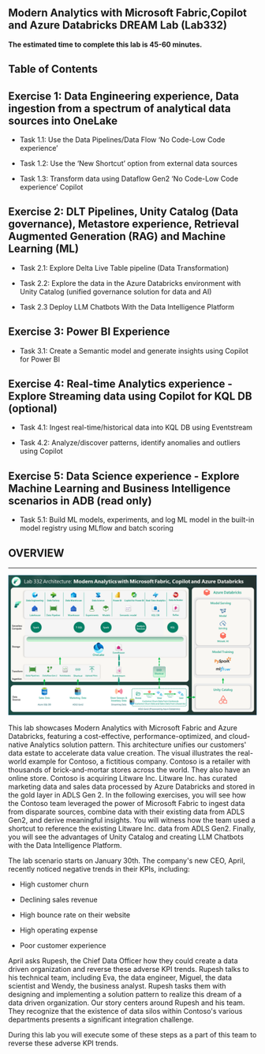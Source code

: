 
## 			**Modern Analytics with Microsoft Fabric,Copilot and Azure Databricks DREAM Lab (Lab332)**
 
**The estimated time to complete this lab is 45-60 minutes.**
 
## Table of Contents
 
## Exercise 1: Data Engineering experience, Data ingestion from a spectrum of analytical data sources into OneLake
 
 - Task 1.1: Use the Data Pipelines/Data Flow ‘No Code-Low Code experience’

 - Task 1.2: Use the ‘New Shortcut’ option from external data sources

 - Task 1.3: Transform data using Dataflow Gen2 ‘No Code-Low Code experience’ Copilot
 


## Exercise 2: DLT Pipelines, Unity Catalog (Data governance), Metastore experience, Retrieval Augmented Generation (RAG) and Machine Learning (ML)
 
 - Task 2.1: Explore Delta Live Table pipeline (Data Transformation)
 
 - Task 2.2: Explore the data in the Azure Databricks environment with Unity Catalog (unified governance solution for data and AI)
	
 - Task 2.3 Deploy LLM Chatbots With the Data Intelligence Platform 

 
## Exercise 3: Power BI Experience
 
- Task 3.1: Create a Semantic model and generate insights using Copilot for Power BI


## Exercise 4: Real-time Analytics experience - Explore Streaming data using Copilot for KQL DB (optional)
 
- Task 4.1: Ingest real-time/historical data into KQL DB using Eventstream
 
- Task 4.2: Analyze/discover patterns, identify anomalies and outliers using Copilot


## Exercise 5: Data Science experience - Explore Machine Learning and Business Intelligence scenarios in ADB (read only)
 
- Task 5.1: Build ML models, experiments, and log ML model in the built-in model registry using MLflow and batch scoring


## OVERVIEW

---
 ![Simulator.](mediaNew/buildarch.png)

This lab showcases Modern Analytics with Microsoft Fabric and Azure Databricks, featuring a cost-effective, performance-optimized, and cloud-native Analytics solution pattern. This architecture unifies our customers' data estate to accelerate data value creation. The visual illustrates the real-world example for Contoso, a fictitious company. Contoso is a retailer with thousands of brick-and-mortar stores across the world. They also have an online store. Contoso is acquiring Litware Inc. Litware Inc. has curated marketing data and sales data processed by Azure Databricks and stored in the gold layer in ADLS Gen 2. In the following exercises, you will see how the Contoso team leveraged the power of Microsoft Fabric to ingest data from disparate sources, combine data with their existing data from ADLS Gen2, and derive meaningful insights. You will witness how the team used a shortcut to reference the existing Litware Inc. data from ADLS Gen2. Finally, you will see the advantages of Unity Catalog and creating LLM Chatbots with the Data Intelligence Platform.

The lab scenario starts on January 30th. The company's new CEO, April, recently noticed negative trends in their KPIs, including:

- High customer churn

- Declining sales revenue

- High bounce rate on their website

- High operating expense

- Poor customer experience

April asks Rupesh, the Chief Data Officer how they could create a data driven organization and reverse these adverse KPI trends. Rupesh talks to his technical team, including Eva, the data engineer, Miguel, the data scientist and Wendy, the business analyst. Rupesh tasks them with designing and implementing a solution pattern to realize this dream of a data driven organization. Our story centers around Rupesh and his team. They recognize that the existence of data silos within Contoso's various departments presents a significant integration challenge.

During this lab you will execute some of these steps as a part of this team to reverse these adverse KPI trends.
